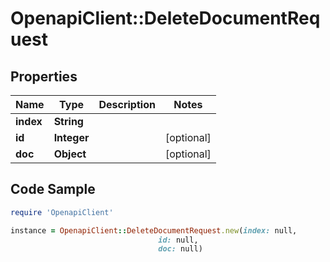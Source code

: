 # OpenapiClient::DeleteDocumentRequest

## Properties

Name | Type | Description | Notes
------------ | ------------- | ------------- | -------------
**index** | **String** |  | 
**id** | **Integer** |  | [optional] 
**doc** | **Object** |  | [optional] 

## Code Sample

```ruby
require 'OpenapiClient'

instance = OpenapiClient::DeleteDocumentRequest.new(index: null,
                                 id: null,
                                 doc: null)
```



